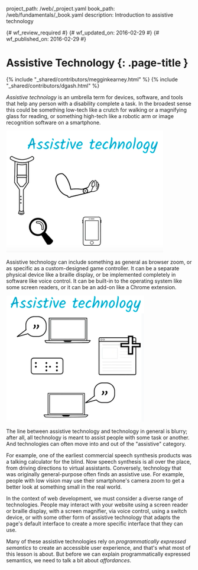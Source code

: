 project_path: /web/_project.yaml
book_path: /web/fundamentals/_book.yaml
description: Introduction to assistive technology

{# wf_review_required #}
{# wf_updated_on: 2016-02-29 #}
{# wf_published_on: 2016-02-29 #}

# Assistive Technology {: .page-title }

{% include "_shared/contributors/megginkearney.html" %}
{% include "_shared/contributors/dgash.html" %}



*Assistive technology* is an umbrella term for devices, software, and tools that help any person with a disability complete a task. In the broadest sense this could be something low-tech like a crutch for walking or a magnifying glass for reading, or something high-tech like a robotic arm or image recognition software on a smartphone.

![assistive technology examples including crutch magnifying glass and robotic prosthesis](imgs/assistive-tech1.png)

Assistive technology can include something as general as browser zoom, or as specific as a custom-designed game controller. It can be a separate physical device like a braille display, or be implemented completely in software like voice control. It can be built-in to the operating system like some screen readers, or it can be an add-on like a Chrome extension.

![more assistive technology examples including browser zoom braille display and voice control](imgs/assistive-tech2.png)

The line between assistive technology and technology in general is blurry; after all, all technology is meant to assist people with some task or another. And technologies can often move into and out of the "assistive" category.

For example, one of the earliest commercial speech synthesis products was a talking calculator for the blind. Now speech synthesis is all over the place, from driving directions to virtual assistants. Conversely, technology that was originally general-purpose often finds an assistive use. For example, people with low vision may use their smartphone's camera zoom to get a better look at something small in the real world.

In the context of web development, we must consider a diverse range of technologies. People may interact with your website using a screen reader or braille display, with a screen magnifier, via voice control, using a switch device, or with some other form of assistive technology that adapts the page's default interface to create a more specific interface that they can use.

Many of these assistive technologies rely on *programmatically expressed semantics* to create an accessible user experience, and that's what most of this lesson is about. But before we can explain programmatically expressed semantics, we need to talk a bit about *affordances*.
